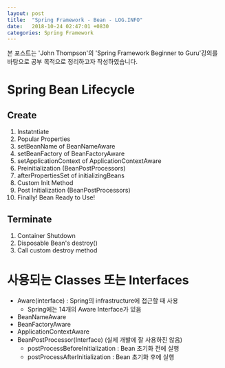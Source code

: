 ```yaml
---
layout: post
title:  "Spring Framework - Bean - LOG.INFO"
date:   2018-10-24 02:47:01 +0830
categories: Spring Framework
---
```


본 포스트는 'John Thompson'의 'Spring Framework Beginner to Guru'강의를 바탕으로 공부 목적으로 정리하고자 작성하였습니다.

# Spring Bean Lifecycle
## Create
1. Instatntiate
2. Popular Properties
3. setBeanName of BeanNameAware
4. setBeanFactory of BeanFactoryAware
5. setApplicationContext of ApplicationContextAware
6. Preinitialization (BeanPostProcessors)
7. afterPropertiesSet of initializingBeans
8. Custom Init Method
9. Post Initialization (BeanPostProcessors)
10. Finally! Bean Ready to Use!

## Terminate
1. Container Shutdown
2. Disposable Bean's destroy()
3. Call custom destroy method
 

# 사용되는 Classes 또는 Interfaces
- Aware(interface) : Spring의 infrastructure에 접근할 때 사용
    - Spring에는 14개의 Aware Interface가 있음
- BeanNameAware
- BeanFactoryAware
- ApplicationContextAware
- BeanPostProcessor(Interface) (실제 개발에 잘 사용하진 않음)
    - postProcessBeforeInitialization : Bean 초기화 전에 실행
    - postProcessAfterInitialization : Bean 초기화 후에 실행